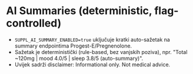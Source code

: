 # AI Summaries (deterministic, flag-controlled)
- `SUPPL_AI_SUMMARY_ENABLED=true` uključuje kratki auto-sažetak na summary endpointima Progest-E/Pregnenolone.
- Sažetak je deterministički (rule-based, bez vanjskih poziva), npr. "Total ~120mg | mood 4.0/5 | sleep 3.8/5 (auto-summary)".
- Uvijek sadrži disclaimer: Informational only. Not medical advice.

